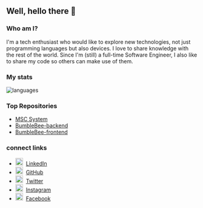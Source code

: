 ## Well, hello there 👋

### Who am I?

I'm a tech enthusiast who would like to explore new technologies, not just programming languages but also devices.
I love to share knowledge with the rest of the world.
Since I'm (still) a full-time Software Engineer, I also like to share my code so others can make use of them.

### My stats

<img align="center" src="https://github-readme-stats.vercel.app/api/top-langs/?username=dilankarw&&exclude_repo=gnomezgrave&layout=compact&theme=dracula" alt="languages"/>

### Top Repositories

* [MSC System](https://github.com/DilankaRW/MSC_System)
* [BumbleBee-backend](https://github.com/DilankaRW/BumbleBee-backend)
* [BumbleBee-frontend](https://github.com/DilankaRW/BumbleBee-frontend)

### connect links

* <img src="https://praneeth.gnomezgrave.com/assets/img/icons/linkedin.png" height="20"/>&nbsp; [LinkedIn](https://www.linkedin.com/in/dilankarw/)
* <img src="https://praneeth.gnomezgrave.com/assets/img/icons/github.png" height="20"/>&nbsp; [GitHub](https://github.com/dilankarw/)
* <img src="https://praneeth.gnomezgrave.com/assets/img/icons/twitter.png" height="20"/>&nbsp; [Twitter](https://twitter.com/dilankarw/)
* <img src="https://praneeth.gnomezgrave.com/assets/img/icons/instagram.png" height="20"/>&nbsp; [Instagram](https://www.instagram.com/dilankarw/)
* <img src="https://praneeth.gnomezgrave.com/assets/img/icons/fb.png" height="20"/>&nbsp; [Facebook](https://www.facebook.com/dilankarw/)
